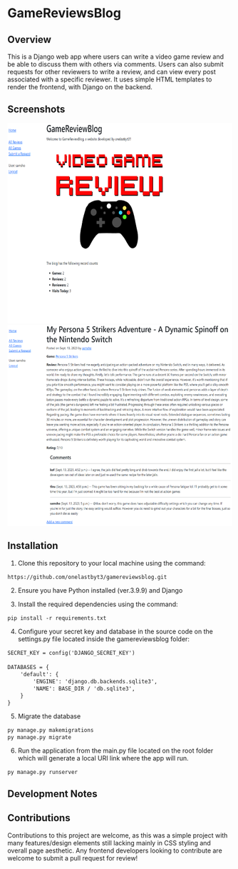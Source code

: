 # GameReviewsBlog




## Overview
This is a Django web app where users can write a video game review and be able to discuss them with others via comments. Users can also submit requests for other reviewers to write a review, and can view every post associated with a specific reviewer. It uses simple HTML templates to render the frontend, with Django on the backend. 

## Screenshots

<img src="https://github.com/onelastbyt3/gamereviewsblog/blob/main/blog/static/screenshots/01.png" width="700" height="450">

<img src="https://github.com/onelastbyt3/gamereviewsblog/blob/main/blog/static/screenshots/02.png" height="450">


## Installation

1. Clone this repository to your local machine using the command:
```
https://github.com/onelastbyt3/gamereviewsblog.git
```

2. Ensure you have Python installed (ver.3.9.9) and Django

3. Install the required dependencies using the command: 
```
pip install -r requirements.txt
```

4. Configure your secret key and database in the source code on the settings.py file located inside the gamereviewsblog folder:
```
SECRET_KEY = config('DJANGO_SECRET_KEY')

DATABASES = {
    'default': {
        'ENGINE': 'django.db.backends.sqlite3',
        'NAME': BASE_DIR / 'db.sqlite3',
    }
}
```

5. Migrate the database
```
py manage.py makemigrations
py manage.py migrate
```

6. Run the application from the main.py file located on the root folder which will generate a local URI link where the app will run.
```
py manage.py runserver
```
## Development Notes



## Contributions
Contributions to this project are welcome, as this was a simple project with many features/design elements still lacking mainly in CSS styling and overall page aesthetic. Any frontend developers looking to contribute are welcome to submit a pull request for review! 

